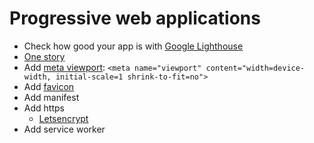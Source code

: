 # Progressive web applications

* Check how good your app is with [Google Lighthouse](https://developers.google.com/web/tools/lighthouse/)
* [One story](http://debuggerdotbreak.judahgabriel.com/2018/04/13/i-built-a-pwa-and-published-it-in-3-app-stores-heres-what-i-learned/)
* Add [meta viewport](https://developers.google.com/web/tools/lighthouse/audits/has-viewport-meta-tag): `<meta name="viewport" content="width=device-width, initial-scale=1 shrink-to-fit=no">`
* Add [favicon](https://realfavicongenerator.net/)
* Add manifest
* Add https
    * [Letsencrypt](https://letsencrypt.org/)
* Add service worker
